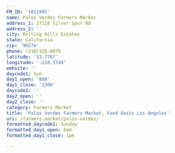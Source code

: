 ```yaml
---
FM_ID: '1011995'
name: Palos Verdes Farmers Market
address_1: 27118 Silver Spur Rd
address_2: ''
city: Rolling Hills Estates
state: California
zip: '90274'
phone: (310)328-8076
latitude: '33.7767'
longitude: '-118.3749'
website: ''
daycode1: Sun
day1_open: '800'
day1_close: '1300'
daycode2: ''
day2_open: ''
day2_close: ''
category: Farmers Market
title: 'Palos Verdes Farmers Market, Food Oasis Los Angeles'
uri: /farmers-market/palos-verdes/
formatted_daycode1: Sunday
formatted_day1_open: 8am
formatted_day1_close: 1pm

---
```

